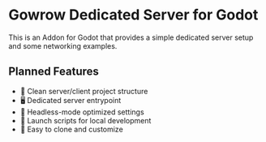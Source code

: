 # Gowrow Dedicated Server for Godot

This is an Addon for Godot that provides a simple dedicated server setup and some networking examples.

## Planned Features

- 🧩 Clean server/client project structure
- 🖥️ Dedicated server entrypoint
- 🧠 Headless-mode optimized settings
- 📜 Launch scripts for local development
- 📁 Easy to clone and customize

